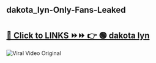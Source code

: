 
 ## dakota_lyn-Only-Fans-Leaked

# <h2><a href="https://clipsfans.com/dakota_lyn&ref=git">🔗 Click to LINKS ⏩⏩ 👉 🟢 dakota lyn </a></h2>

<a href="https://clipsfans.com/dakota_lyn&ref=git" rel="nofollow" data-target="animated-image.originalLink"><img src="https://i.ibb.co.com/xMMVF88/686577567.gif" alt="Viral Video Original" style="max-width: 100%; display: inline-block;" data-target="animated-image.originalImage"></a>
